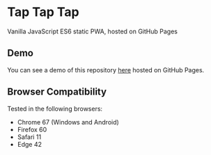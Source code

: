 # Tap Tap Tap

Vanilla JavaScript ES6 static PWA, hosted on GitHub Pages

## Demo

You can see a demo of this repository [here](https://laz-r.github.io/taptaptap) hosted on GitHub Pages.

## Browser Compatibility

Tested in the following browsers:

* Chrome 67 (Windows and Android)
* Firefox 60
* Safari 11
* Edge 42
